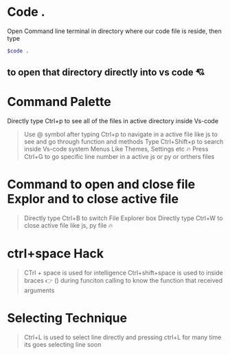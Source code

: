 # Code .

Open Command line terminal in directory where our code file is reside, then type

```bash
$code .
```

## to open that directory directly into vs code 💘

# Command Palette

Directly type Ctrl+p to see all of the files in active directory inside Vs-code

> Use @ symbol after typing Ctrl+p to navigate in a active file like js to see and go through function and methods
> Type Ctrl+Shift+p to search inside Vs-code system Menus Like Themes, Settings etc 🔥
> Press Ctrl+G to go specific line number in a active js or py or orthers files

# Command to open and close file Explor and to close active file

> Directly type Ctrl+B to switch File Explorer box
> Directly type Ctrl+W to close active file like js, py file 🔥

# ctrl+space Hack

> CTrl + space is used for intelligence
> Ctrl+shift+space is used to inside braces 👉 () during funciton calling to know the function that received arguments

# Selecting Technique

> Ctrl+L is used to select line directly and pressing ctrl+L for many time its goes selecting line soon
